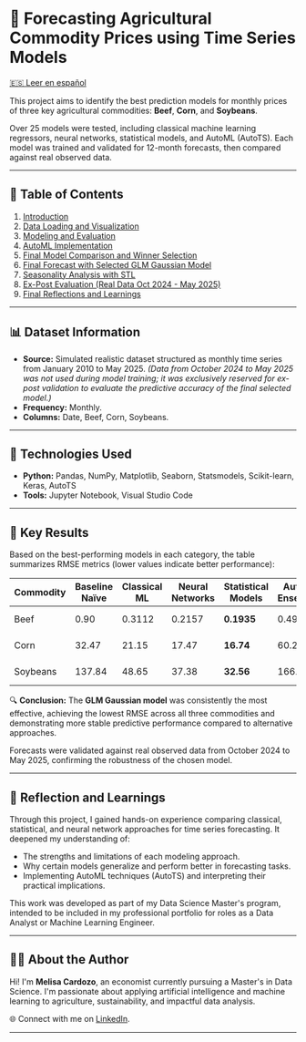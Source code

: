# 🌾 Forecasting Agricultural Commodity Prices using Time Series Models

[🇪🇸 Leer en español](README_ES.md)

This project aims to identify the best prediction models for monthly prices of three key agricultural commodities: **Beef**, **Corn**, and **Soybeans**.

Over 25 models were tested, including classical machine learning regressors, neural networks, statistical models, and AutoML (AutoTS). Each model was trained and validated for 12-month forecasts, then compared against real observed data.

---

## 📌 Table of Contents

1. [Introduction](#introduction)
2. [Data Loading and Visualization](#data-loading-and-visualization)
3. [Modeling and Evaluation](#modeling-and-evaluation)
4. [AutoML Implementation](#automl-implementation)
5. [Final Model Comparison and Winner Selection](#final-model-comparison-and-winner-selection)
6. [Final Forecast with Selected GLM Gaussian Model](#final-forecast-with-selected-glm-gaussian-model)
7. [Seasonality Analysis with STL](#seasonality-analysis-with-stl)
8. [Ex-Post Evaluation (Real Data Oct 2024 - May 2025)](#ex-post-evaluation-real-data-oct-2024---may-2025)
9. [Final Reflections and Learnings](#final-reflections-and-learnings)

---

## 📊 Dataset Information

* **Source:** Simulated realistic dataset structured as monthly time series from January 2010 to May 2025.
  *(Data from October 2024 to May 2025 was not used during model training; it was exclusively reserved for ex-post validation to evaluate the predictive accuracy of the final selected model.)*
* **Frequency:** Monthly.
* **Columns:** Date, Beef, Corn, Soybeans.

---

## 🧠 Technologies Used

* **Python:** Pandas, NumPy, Matplotlib, Seaborn, Statsmodels, Scikit-learn, Keras, AutoTS
* **Tools:** Jupyter Notebook, Visual Studio Code

---

## 🏁 Key Results

Based on the best-performing models in each category, the table summarizes RMSE metrics (lower values indicate better performance):

| Commodity | Baseline Naïve | Classical ML | Neural Networks | Statistical Models | AutoTS Ensemble | 🥇 Final Winner |
| --------- | -------------- | ------------ | --------------- | ------------------ | --------------- | --------------- |
| Beef      | 0.90           | 0.3112       | 0.2157          | **0.1935**         | 0.49            | ✅ GLM Gaussian  |
| Corn      | 32.47          | 21.15        | 17.47           | **16.74**          | 60.24           | ✅ GLM Gaussian  |
| Soybeans  | 137.84         | 48.65        | 37.38           | **32.56**          | 166.02          | ✅ GLM Gaussian  |

🔍 **Conclusion:** The **GLM Gaussian model** was consistently the most effective, achieving the lowest RMSE across all three commodities and demonstrating more stable predictive performance compared to alternative approaches.

Forecasts were validated against real observed data from October 2024 to May 2025, confirming the robustness of the chosen model.

---

## 🧭 Reflection and Learnings

Through this project, I gained hands-on experience comparing classical, statistical, and neural network approaches for time series forecasting. It deepened my understanding of:

* The strengths and limitations of each modeling approach.
* Why certain models generalize and perform better in forecasting tasks.
* Implementing AutoML techniques (AutoTS) and interpreting their practical implications.

This work was developed as part of my Data Science Master's program, intended to be included in my professional portfolio for roles as a Data Analyst or Machine Learning Engineer.

---

## 🙋‍♀️ About the Author

Hi! I'm **Melisa Cardozo**, an economist currently pursuing a Master's in Data Science. I'm passionate about applying artificial intelligence and machine learning to agriculture, sustainability, and impactful data analysis.

🌐 Connect with me on [LinkedIn](https://linkedin.com/in/tu-linkedin).

---



